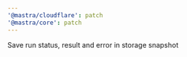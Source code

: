 ```yaml
---
'@mastra/cloudflare': patch
'@mastra/core': patch
---
```


Save run status, result and error in storage snapshot
